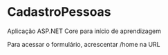 # CadastroPessoas
Aplicação ASP.NET Core para início de aprendizagem

Para acessar o formulário, acrescentar /home na URL
